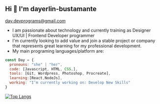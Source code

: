 <h2> Hi  👋 I'm dayerlin-bustamante </h2>

day.devprograms@gmail.com 

- I am passionate about technology and currently training as Designer UX/UI | Frontend Developer programmer 
- I'm currently looking to add value and join a stable project or company that represents great learning for my professional development. 
- My main programing languages/platform are:

```javascript
const Day = {
  pronouns: "she" | "her",
  code: [Javascript, HTML, CSS,],
  tools: [Git, Wordpress, Photoshop, Procreate],
  learning:[React,NodeJs],
  working: "I’m currently working on: Develop New Skills"
}
```
[![Top Langs](https://github-readme-stats.vercel.app/api/top-langs/?username=dayerlin-bustamante&layout=compact&theme=apprentice)](https://github.com/dayerlin-bustamante/github-readme-stats)

